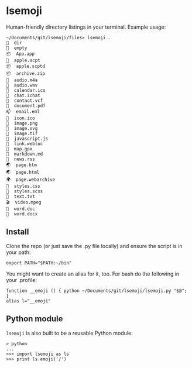 # lsemoji

Human-friendly directory listings in your terminal. Example usage:

    ~/Documents/git/lsemoji/files> lsemoji .
    📂  dir  
    📁  empty  
    📦  App.app
    🍎  apple.scpt
    📦  apple.scptd
    📦  archive.zip
    🎵  audio.m4a
    🎵  audio.wav
    📅  calendar.ics
    💬  chat.ichat
    👤  contact.vcf
    📄  document.pdf
    📫  email.eml
    🎑  icon.ico
    🎑  image.png
    🎑  image.svg
    🎑  image.tif
    📃  javascript.js
    🔗  link.webloc
    📍  map.gpx
    📝  markdown.md
    📰  news.rss
    🌏  page.htm
    🌏  page.html
    🌍  page.webarchive
    🎨  styles.css
    🎨  styles.scss
    📄  text.txt
    🎬  video.mpeg
    📝  word.doc
    📝  word.docx
    
## Install

Clone the repo (or just save the .py file locally) and ensure the script is in your path:

    export PATH="$PATH:~/bin"

You might want to create an alias for it, too. For bash do the following in your .profile:

    function __emoji () { python ~/Documents/git/lsemoji/lsemoji.py "$@"; } 
    alias l="__emoji"

## Python module

`lsemoji` is also built to be a reusable Python module: 

    > python 
    ...
    >>> import lsemoji as ls
    >>> print ls.emoji('/')
